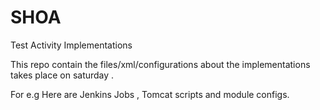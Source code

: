 # SHOA
Test Activity Implementations


This repo contain the files/xml/configurations about the implementations takes place on saturday .

For e.g 
  Here are Jenkins Jobs  , Tomcat scripts and module configs.
